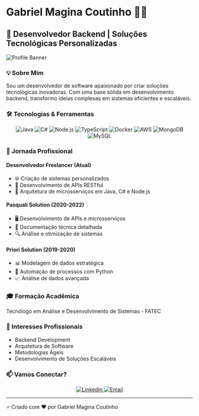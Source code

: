 # Gabriel Magina Coutinho 👨‍💻

## 🚀 Desenvolvedor Backend | Soluções Tecnológicas Personalizadas

![Profile Banner](https://capsule-render.vercel.app/api?type=waving&color=0:5A189A,100:3A0CA3&height=200&section=header&text=Gabriel%20Magina%20Coutinho&fontSize=40&fontColor=ffffff&animation=fadeIn)

### 💡 Sobre Mim

Sou um desenvolvedor de software apaixonado por criar soluções tecnológicas inovadoras. Com uma base sólida em desenvolvimento backend, transformo ideias complexas em sistemas eficientes e escaláveis.

### 🛠️ Tecnologias & Ferramentas

<div align="center">
  <img src="https://img.shields.io/badge/Java-ED8B00?style=for-the-badge&logo=java&logoColor=white" alt="Java"/>
  <img src="https://img.shields.io/badge/C%23-239120?style=for-the-badge&logo=c-sharp&logoColor=white" alt="C#"/>
  <img src="https://img.shields.io/badge/Node.js-43853D?style=for-the-badge&logo=node.js&logoColor=white" alt="Node.js"/>
  <img src="https://img.shields.io/badge/TypeScript-007ACC?style=for-the-badge&logo=typescript&logoColor=white" alt="TypeScript"/>
  <img src="https://img.shields.io/badge/Docker-2496ED?style=for-the-badge&logo=docker&logoColor=white" alt="Docker"/>
  <img src="https://img.shields.io/badge/Amazon_AWS-232F3E?style=for-the-badge&logo=amazon-aws&logoColor=white" alt="AWS"/>
  <img src="https://img.shields.io/badge/MongoDB-4EA94B?style=for-the-badge&logo=mongodb&logoColor=white" alt="MongoDB"/>
  <img src="https://img.shields.io/badge/MySQL-00000F?style=for-the-badge&logo=mysql&logoColor=white" alt="MySQL"/>
</div>

### 💼 Jornada Profissional

#### Desenvolvedor Freelancer (Atual)

- 🌐 Criação de sistemas personalizados
- 🔧 Desenvolvimento de APIs RESTful
- 🚢 Arquitetura de microsserviços em Java, C# e Node.js

#### Pasquali Solution (2020-2022)

- 🖥️ Desenvolvimento de APIs e microsserviços
- 📄 Documentação técnica detalhada
- 🔍 Análise e otimização de sistemas

#### Priori Solution (2019-2020)

- 📊 Modelagem de dados estratégica
- 🤖 Automação de processos com Python
- 📈 Análise de dados avançada

### 🎓 Formação Acadêmica

Tecnólogo em Análise e Desenvolvimento de Sistemas - FATEC

### 🌱 Interesses Profissionais

- Backend Development
- Arquitetura de Software
- Metodologias Ágeis
- Desenvolvimento de Soluções Escaláveis

### 📫 Vamos Conectar?

<div align="center">
  <a href="https://www.linkedin.com/in/seu-usuario" target="_blank">
    <img src="https://img.shields.io/badge/LinkedIn-0077B5?style=for-the-badge&logo=linkedin&logoColor=white" alt="LinkedIn"/>
  </a>
  <a href="mailto:BulboGC@gmail.com">
    <img src="https://img.shields.io/badge/Email-D14836?style=for-the-badge&logo=gmail&logoColor=white" alt="Email"/>
  </a>
</div>

---

⭐️ Criado com ❤️ por Gabriel Magina Coutinho
